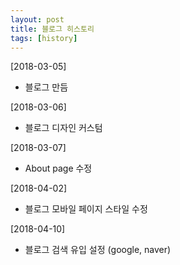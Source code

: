 ```yaml
---
layout: post
title: 블로그 히스토리
tags: [history]
---
```


[2018-03-05]
- 블로그 만듬

[2018-03-06]
- 블로그 디자인 커스텀

[2018-03-07]
- About page 수정

[2018-04-02]
- 블로그 모바일 페이지 스타일 수정

[2018-04-10]
- 블로그 검색 유입 설정 (google, naver)
